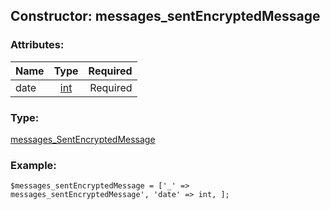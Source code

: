## Constructor: messages\_sentEncryptedMessage  

### Attributes:

| Name     |    Type       | Required |
|----------|:-------------:|---------:|
|date|[int](../types/int.md) | Required|
### Type: 

[messages\_SentEncryptedMessage](../types/messages_SentEncryptedMessage.md)
### Example:

```
$messages_sentEncryptedMessage = ['_' => messages_sentEncryptedMessage', 'date' => int, ];
```